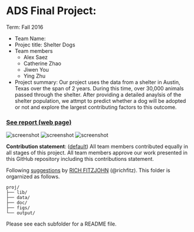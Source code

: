 # ADS Final Project: 

Term: Fall 2016

+ Team Name:
+ Projec title: Shelter Dogs 
+ Team members
	+ Alex Saez
	+ Catherine Zhao
	+ Jiwen You
	+ Ying Zhu
+ Project summary: Our project uses the data from a shelter in Austin, Texas over the span of 2 years. During this time, over 30,000 animals passed through the shelter. After providing a detailed anaylsis of the shelter population, we attmpt to predict whether a dog will be adopted or not and explore the largest contributing factors to this outcome. 

### [See report (web page)](http://www.columbia.edu/~as3171/final_report_proj5.html)

![screenshot](https://github.com/TZstatsADS/Fall2016-proj5-proj5-grp10/blob/master/doc/screenshot1.jpg)
![screenshot](https://github.com/TZstatsADS/Fall2016-proj5-proj5-grp10/blob/master/doc/screenshot2.jpg)
![screenshot](https://github.com/TZstatsADS/Fall2016-proj5-proj5-grp10/blob/master/doc/screenshot3.jpg)


	
	
**Contribution statement**: ([default](doc/a_note_on_contributions.md)) All team members contributed equally in all stages of this project. All team members approve our work presented in this GitHub repository including this contributions statement. 


Following [suggestions](http://nicercode.github.io/blog/2013-04-05-projects/) by [RICH FITZJOHN](http://nicercode.github.io/about/#Team) (@richfitz). This folder is orgarnized as follows.

```
proj/
├── lib/
├── data/
├── doc/
├── figs/
└── output/
```

Please see each subfolder for a README file.
